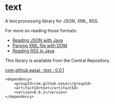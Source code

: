 # text
A text processing library for JSON, XML, RSS.

For more on reading those formats:
<ul>
<li><a href="http://easaionprogramming.blogspot.com/2017/05/reading-json-with-java.html">Reading JSON with Java</a>
<li><a href="http://easaionprogramming.blogspot.com/2017/05/parsing-xml-file-with-dom.html">Parsing XML file with DOM</a>
<li><a href="http://easaionprogramming.blogspot.com/2017/05/reading-rss-in-java.html">Reading RSS in Java</a>
</ul>

This library is available from the Central Repository.

<a href="https://search.maven.org/#artifactdetails%7Ccom.github.easai%7Ctext%7C0.0.1%7Cjar">com.github.easai : text : 0.0.1</a>

```
<dependency>
    <groupId>com.github.easai</groupId>
    <artifactId>text</artifactId>
    <version>0.0.1</version>
</dependency>
```
